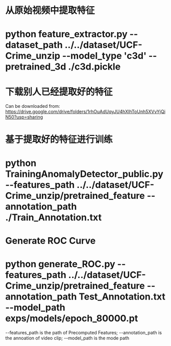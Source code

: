 # 从原始视频中提取特征
# python feature_extractor.py --dataset_path ../../dataset/UCF-Crime_unzip --model_type 'c3d' --pretrained_3d  ./c3d.pickle

# 下载别人已经提取好的特征
Can be downloaded from: https://drive.google.com/drive/folders/1rhOuAdUqyJU4hXIhToUnh5XVvYjQiN50?usp=sharing

# 基于提取好的特征进行训练 
# python TrainingAnomalyDetector_public.py --features_path ../../dataset/UCF-Crime_unzip/pretrained_feature --annotation_path ./Train_Annotation.txt

# Generate ROC Curve
# python generate_ROC.py --features_path ../../dataset/UCF-Crime_unzip/pretrained_feature --annotation_path Test_Annotation.txt --model_path exps/models/epoch_80000.pt

--features_path is the path of Precomputed Features;
--annotation_path is the annoation of video clip;
--model_path is the mode path








